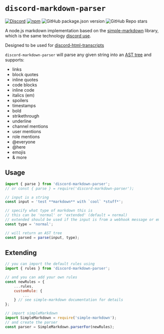 # `discord-markdown-parser`

[![Discord](https://img.shields.io/discord/555474311637499955?label=discord)](https://discord.gg/rf5qN7C)
[![npm](https://img.shields.io/npm/dw/discord-markdown-parser)](http://npmjs.org/package/discord-markdown-parser)
![GitHub package.json version](https://img.shields.io/github/package-json/v/ItzDerock/discord-markdown-parser)
![GitHub Repo stars](https://img.shields.io/github/stars/ItzDerock/discord-markdown-parser?style=social)

A node.js markdown implementation based on the [simple-markdown](https://github.com/Khan/simple-markdown) library, which is the same technology [discord use](https://discord.com/blog/how-discord-renders-rich-messages-on-the-android-app).

Designed to be used for [discord-html-transcripts](https://github.com/ItzDerock/discord-html-transcripts)

`discord-markdown-parser` will parse any given string into an [AST tree](https://en.wikipedia.org/wiki/Abstract_syntax_tree) and supports:

-   links
-   block quotes
-   inline quotes
-   code blocks
-   inline code
-   italics (em)
-   spoilers
-   timestamps
-   bold
-   strikethrough
-   underline
-   channel mentions
-   user mentions
-   role mentions
-   @everyone
-   @here
-   emojis
-   & more

## Usage

```js
import { parse } from 'discord-markdown-parser';
// or const { parse } = require('discord-markdown-parser');

// input is a string
const input = 'test **markdown** with `cool` *stuff*';

// specify what type of markdown this is
// this can be 'normal' or 'extended' (default = normal)
// extended should be used if the input is from a webhook message or embed description.
const type = 'normal';

// will return an AST tree
const parsed = parse(input, type);
```

## Extending

```js
// you can import the default rules using
import { rules } from 'discord-markdown-parser';

// and you can add your own rules
const newRules = {
    ...rules,
    customRule: {
        ...
    } // see simple-markdown documentation for details
};

// import simpleMarkdown
import SimpleMarkdown = require('simple-markdown');
// and create the parser
const parser = SimpleMarkdown.parserFor(newRules);
```
